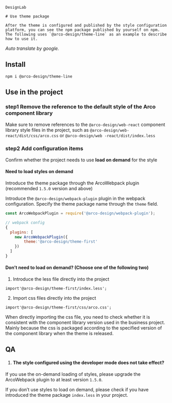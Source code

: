 `````
DesignLab

# Use theme package

After the theme is configured and published by the style configuration platform, you can see the npm package published by yourself on npm. The following uses `@arco-design/theme-line` as an example to describe how to use it.
`````

*Auto translate by google.*

## Install

```
npm i @arco-design/theme-line
```

## Use in the project

### step1 Remove the reference to the default style of the Arco component library

Make sure to remove references to the `@arco-design/web-react` component library style files in the project, such as `@arco-design/web-react/dist/css/arco.css` or `@arco-design/web -react/dist/index.less`

### step2 Add configuration items

Confirm whether the project needs to use **load on demand** for the style

#### Need to load styles on demand

Introduce the theme package through the ArcoWebpack plugin (recommended `1.5.0` version and above)

Introduce the `@arco-design/webpack-plugin` plugin in the webpack configuration. Specify the theme package name through the `theme` field.

```js
const ArcoWebpackPlugin = require('@arco-design/webpack-plugin');

// webpack config
{
  plugins: [
    new ArcoWebpackPlugin({
        theme:'@arco-design/theme-first'
    })
  ]
}
```

#### Don’t need to load on demand? (Choose one of the following two)

1. Introduce the less file directly into the project

`import'@arco-design/theme-first/index.less';`

2. Import css files directly into the project

`import'@arco-design/theme-first/css/arco.css';`

When directly importing the css file, you need to check whether it is consistent with the component library version used in the business project. Mainly because the css is packaged according to the specified version of the component library when the theme is released.

## QA

1. #### The style configured using the developer mode does not take effect?

If you use the on-demand loading of styles, please upgrade the ArcoWebpack plugin to at least version `1.5.0`.

If you don’t use styles to load on demand, please check if you have introduced the theme package `index.less` in your project.
